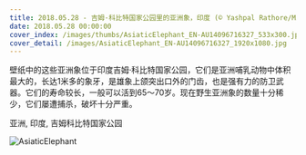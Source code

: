 ```yaml
---
title: 2018.05.28 - 吉姆·科比特国家公园里的亚洲象，印度 (© Yashpal Rathore/Minden Pictures)
date: 2018.05.28 00:00:00
cover_index: /images/thumbs/AsiaticElephant_EN-AU14096716327_533x300.jpg
cover_detail: /images/AsiaticElephant_EN-AU14096716327_1920x1080.jpg
---
```


壁纸中的这些亚洲象位于印度吉姆·科比特国家公园，它们是亚洲哺乳动物中体积最大的，长达1米多的象牙，是雄象上颌突出口外的门齿，也是强有力的防卫武器。它们的寿命较长，一般可以活到65～70岁。现在野生亚洲象的数量十分稀少，它们屡遭捕杀，破坏十分严重。

亚洲, 印度, 吉姆科比特国家公园

![AsiaticElephant](/images/AsiaticElephant_EN-AU14096716327_1920x1080.jpg)
